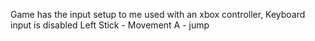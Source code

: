 Game has the input setup to me used with an xbox controller, Keyboard input is disabled
Left Stick - Movement
A - jump
